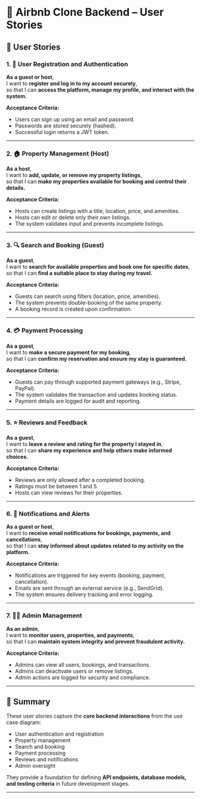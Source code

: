 # 🧩 Airbnb Clone Backend – User Stories

## 📖 User Stories

### 1. 🧍 User Registration and Authentication
**As a guest or host**,  
I want to **register and log in to my account securely**,  
so that I can **access the platform, manage my profile, and interact with the system.**

**Acceptance Criteria:**
- Users can sign up using an email and password.  
- Passwords are stored securely (hashed).  
- Successful login returns a JWT token.  

---

### 2. 🏠 Property Management (Host)
**As a host**,  
I want to **add, update, or remove my property listings**,  
so that I can **make my properties available for booking and control their details.**

**Acceptance Criteria:**
- Hosts can create listings with a title, location, price, and amenities.  
- Hosts can edit or delete only their own listings.  
- The system validates input and prevents incomplete listings.  

---

### 3. 🔍 Search and Booking (Guest)
**As a guest**,  
I want to **search for available properties and book one for specific dates**,  
so that I can **find a suitable place to stay during my travel.**

**Acceptance Criteria:**
- Guests can search using filters (location, price, amenities).  
- The system prevents double-booking of the same property.  
- A booking record is created upon confirmation.  

---

### 4. 💳 Payment Processing
**As a guest**,  
I want to **make a secure payment for my booking**,  
so that I can **confirm my reservation and ensure my stay is guaranteed.**

**Acceptance Criteria:**
- Guests can pay through supported payment gateways (e.g., Stripe, PayPal).  
- The system validates the transaction and updates booking status.  
- Payment details are logged for audit and reporting.  

---

### 5. ⭐ Reviews and Feedback
**As a guest**,  
I want to **leave a review and rating for the property I stayed in**,  
so that I can **share my experience and help others make informed choices.**

**Acceptance Criteria:**
- Reviews are only allowed after a completed booking.  
- Ratings must be between 1 and 5.  
- Hosts can view reviews for their properties.  

---

### 6. 🔔 Notifications and Alerts
**As a guest or host**,  
I want to **receive email notifications for bookings, payments, and cancellations**,  
so that I can **stay informed about updates related to my activity on the platform.**

**Acceptance Criteria:**
- Notifications are triggered for key events (booking, payment, cancellation).  
- Emails are sent through an external service (e.g., SendGrid).  
- The system ensures delivery tracking and error logging.  

---

### 7. 🧑‍💼 Admin Management
**As an admin**,  
I want to **monitor users, properties, and payments**,  
so that I can **maintain system integrity and prevent fraudulent activity.**

**Acceptance Criteria:**
- Admins can view all users, bookings, and transactions.  
- Admins can deactivate users or remove listings.  
- Admin actions are logged for security and compliance.  

---

## 🧠 Summary
These user stories capture the **core backend interactions** from the use case diagram:
- User authentication and registration  
- Property management  
- Search and booking  
- Payment processing  
- Reviews and notifications  
- Admin oversight  

They provide a foundation for defining **API endpoints, database models, and testing criteria** in future development stages.

---